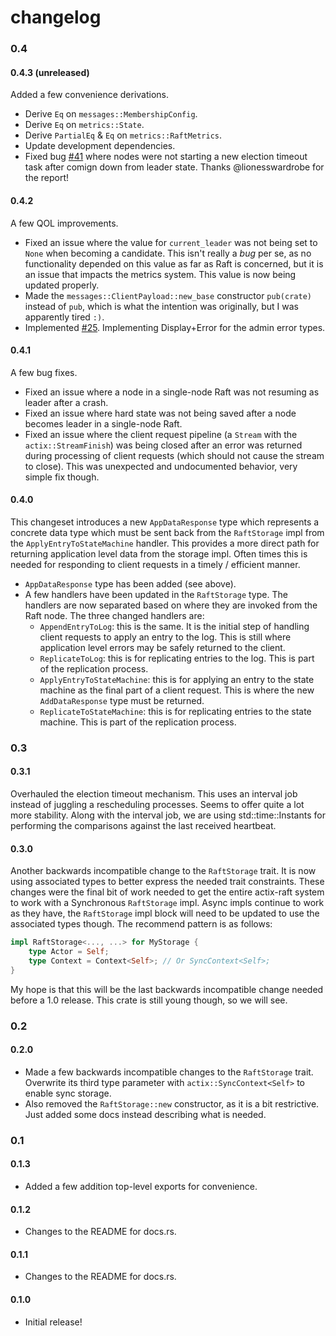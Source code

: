 changelog
=========
### 0.4
#### 0.4.3 (unreleased)
Added a few convenience derivations.

- Derive `Eq` on `messages::MembershipConfig`.
- Derive `Eq` on `metrics::State`.
- Derive `PartialEq` & `Eq` on `metrics::RaftMetrics`.
- Update development dependencies.
- Fixed bug [#41](https://github.com/railgun-rs/actix-raft/issues/41) where nodes were not starting a new election timeout task after comign down from leader state. Thanks @lionesswardrobe for the report!

#### 0.4.2
A few QOL improvements.

- Fixed an issue where the value for `current_leader` was not being set to `None` when becoming a candidate. This isn't really a *bug* per se, as no functionality depended on this value as far as Raft is concerned, but it is an issue that impacts the metrics system. This value is now being updated properly.
- Made the `messages::ClientPayload::new_base` constructor `pub(crate)` instead of `pub`, which is what the intention was originally, but I was apparently tired `:)`.
- Implemented [#25](https://github.com/railgun-rs/actix-raft/issues/25). Implementing Display+Error for the admin error types.

#### 0.4.1
A few bug fixes.

- Fixed an issue where a node in a single-node Raft was not resuming as leader after a crash.
- Fixed an issue where hard state was not being saved after a node becomes leader in a single-node Raft.
- Fixed an issue where the client request pipeline (a `Stream` with the `actix::StreamFinish`) was being closed after an error was returned during processing of client requests (which should not cause the stream to close). This was unexpected and undocumented behavior, very simple fix though.

#### 0.4.0
This changeset introduces a new `AppDataResponse` type which represents a concrete data type which must be sent back from the `RaftStorage` impl from the `ApplyEntryToStateMachine` handler. This provides a more direct path for returning application level data from the storage impl. Often times this is needed for responding to client requests in a timely / efficient manner.

- `AppDataResponse` type has been added (see above).
- A few handlers have been updated in the `RaftStorage` type. The handlers are now separated based on where they are invoked from the Raft node. The three changed handlers are:
  - `AppendEntryToLog`: this is the same. It is the initial step of handling client requests to apply an entry to the log. This is still where application level errors may be safely returned to the client.
  - `ReplicateToLog`: this is for replicating entries to the log. This is part of the replication process.
  - `ApplyEntryToStateMachine`: this is for applying an entry to the state machine as the final part of a client request. This is where the new `AddDataResponse` type must be returned.
  - `ReplicateToStateMachine`: this is for replicating entries to the state machine. This is part of the replication process.

### 0.3
#### 0.3.1
Overhauled the election timeout mechanism. This uses an interval job instead of juggling a rescheduling processes. Seems to offer quite a lot more stability. Along with the interval job, we are using std::time::Instants for performing the comparisons against the last received heartbeat.

#### 0.3.0
Another backwards incompatible change to the `RaftStorage` trait. It is now using associated types to better express the needed trait constraints. These changes were the final bit of work needed to get the entire actix-raft system to work with a Synchronous `RaftStorage` impl. Async impls continue to work as they have, the `RaftStorage` impl block will need to be updated to use the associated types though. The recommend pattern is as follows:

```rust
impl RaftStorage<..., ...> for MyStorage {
    type Actor = Self;
    type Context = Context<Self>; // Or SyncContext<Self>;
}
```

My hope is that this will be the last backwards incompatible change needed before a 1.0 release. This crate is still young though, so we will see.

### 0.2
#### 0.2.0
- Made a few backwards incompatible changes to the `RaftStorage` trait. Overwrite its third type parameter with `actix::SyncContext<Self>` to enable sync storage.
- Also removed the `RaftStorage::new` constructor, as it is a bit restrictive. Just added some docs instead describing what is needed.

### 0.1
#### 0.1.3
- Added a few addition top-level exports for convenience.

#### 0.1.2
- Changes to the README for docs.rs.

#### 0.1.1
- Changes to the README for docs.rs.

#### 0.1.0
- Initial release!

